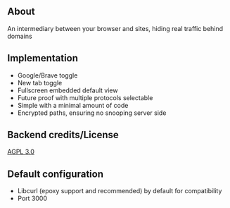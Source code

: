 ## About
An intermediary between your browser and sites, hiding real traffic behind domains

## Implementation

- Google/Brave toggle
- New tab toggle
- Fullscreen embedded default view
- Future proof with multiple protocols selectable
- Simple with a minimal amount of code
- Encrypted paths, ensuring no snooping server side

## Backend credits/License
[AGPL 3.0](https://github.com/chemicaljs/chemical)

## Default configuration
- Libcurl (epoxy support and recommended) by default for compatibility
- Port 3000
